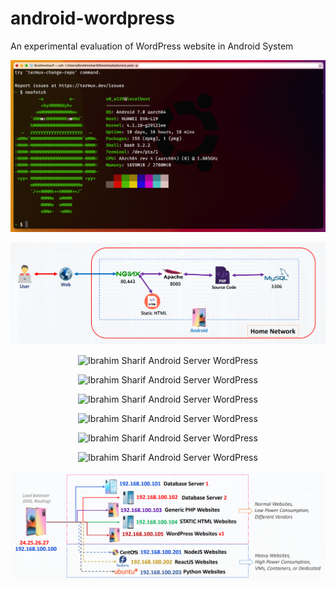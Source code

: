 # android-wordpress
An experimental evaluation of WordPress website in Android System

<p align="center">
<img src="https://raw.githubusercontent.com/shuvoaftab/android-wordpress/main/images/huawei-P9-architecture-overview.png" alt="Ibrahim Sharif Android Server WordPress" />
</p>

<p align="center">
<img src="https://raw.githubusercontent.com/shuvoaftab/shuvoaftab/master/images/Diagrams/AndroidAsServer.png" alt="Ibrahim Sharif Android Server WordPress" />
</p>

<p align="center">
<img src="https://raw.githubusercontent.com/shuvoaftab/android-wordpress/main/images/" alt="Ibrahim Sharif Android Server WordPress" />
</p>

<p align="center">
<img src="https://raw.githubusercontent.com/shuvoaftab/android-wordpress/main/images/" alt="Ibrahim Sharif Android Server WordPress" />
</p>


<p align="center">
<img src="https://raw.githubusercontent.com/shuvoaftab/android-wordpress/main/images/" alt="Ibrahim Sharif Android Server WordPress" />
</p>

<p align="center">
<img src="https://raw.githubusercontent.com/shuvoaftab/android-wordpress/main/images/" alt="Ibrahim Sharif Android Server WordPress" />
</p>

<p align="center">
<img src="https://raw.githubusercontent.com/shuvoaftab/android-wordpress/main/images/" alt="Ibrahim Sharif Android Server WordPress" />
</p>

<p align="center">
<img src="https://raw.githubusercontent.com/shuvoaftab/android-wordpress/main/images/" alt="Ibrahim Sharif Android Server WordPress" />
</p>

<p align="center">
<img src="https://raw.githubusercontent.com/shuvoaftab/shuvoaftab/master/images/Diagrams/LoadBalancingHomeNetwork.png" alt="Ibrahim Sharif Android Server WordPress" />
</p>
